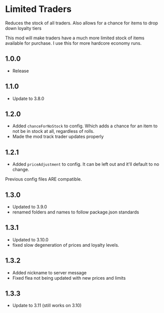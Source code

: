 # Limited Traders
Reduces the stock of all traders. Also allows for a chance for items to drop down loyalty tiers

This mod will make traders have a much more limited stock of items available for purchase. I use this for more hardcore economy runs.

## 1.0.0
- Release

## 1.1.0
- Update to 3.8.0

## 1.2.0
- Added ``chanceForNoStock`` to config. Which adds a chance for an item to not be in stock at all, regardless of rolls.
- Made the mod track trader updates properly

## 1.2.1
- Added ``priceAdjustment`` to config. It can be left out and it'll default to no change.

Previous config files ARE compatible.

## 1.3.0

- Updated to 3.9.0
- renamed folders and names to follow package.json standards

## 1.3.1
- Updated to 3.10.0
- fixed slow degeneration of prices and loyalty levels.

## 1.3.2
- Added nickname to server message
- Fixed flea not being updated with new prices and limits

## 1.3.3
- Update to 3.11 (still works on 3.10)